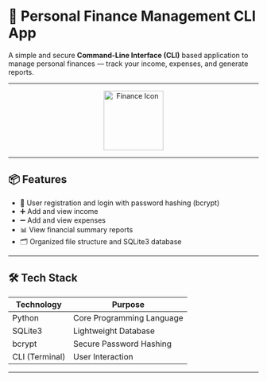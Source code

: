 # 💸 Personal Finance Management CLI App

A simple and secure **Command-Line Interface (CLI)** based application to manage personal finances — track your income, expenses, and generate reports.

---

<p align="center">
  <img src="[https://cdn-icons-png.flaticon.com/512/1165/1165670.png](https://www.google.com/url?sa=i&url=https%3A%2F%2Fwww.vecteezy.com%2Ffree-vector%2Ffinance-management&psig=AOvVaw2HSfhhQ3EASBcG3o4962Nx&ust=1748927336599000&source=images&cd=vfe&opi=89978449&ved=0CBQQjRxqGAoTCPCpr5r80Y0DFQAAAAAdAAAAABChAQ)" alt="Finance Icon" width="120" height="120">
</p>

---

## 📦 Features

- 👤 User registration and login with password hashing (bcrypt)
- ➕ Add and view income
- ➖ Add and view expenses
- 📊 View financial summary reports
- 🗂 Organized file structure and SQLite3 database

---

## 🛠️ Tech Stack

| Technology   | Purpose                    |
|-------------|-----------------------------|
| Python       | Core Programming Language   |
| SQLite3      | Lightweight Database        |
| bcrypt       | Secure Password Hashing     |
| CLI (Terminal)| User Interaction           |

---

